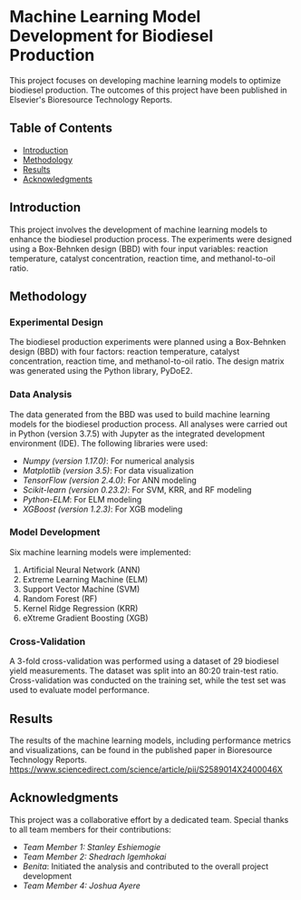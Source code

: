 
# Machine Learning Model Development for Biodiesel Production

This project focuses on developing machine learning models to optimize biodiesel production. The outcomes of this project have been published in Elsevier's Bioresource Technology Reports.

## Table of Contents

- [Introduction](#introduction)
- [Methodology](#methodology)
- [Results](#results)
- [Acknowledgments](#acknowledgments)
  


## Introduction

This project involves the development of machine learning models to enhance the biodiesel production process. The experiments were designed using a Box-Behnken design (BBD) with four input variables: reaction temperature, catalyst concentration, reaction time, and methanol-to-oil ratio.




## Methodology

### Experimental Design

The biodiesel production experiments were planned using a Box-Behnken design (BBD) with four factors: reaction temperature, catalyst concentration, reaction time, and methanol-to-oil ratio. The design matrix was generated using the Python library, PyDoE2.

### Data Analysis

The data generated from the BBD was used to build machine learning models for the biodiesel production process. All analyses were carried out in Python (version 3.7.5) with Jupyter as the integrated development environment (IDE). The following libraries were used:

- *Numpy (version 1.17.0)*: For numerical analysis
- *Matplotlib (version 3.5)*: For data visualization
- *TensorFlow (version 2.4.0)*: For ANN modeling
- *Scikit-learn (version 0.23.2)*: For SVM, KRR, and RF modeling
- *Python-ELM*: For ELM modeling
- *XGBoost (version 1.2.3)*: For XGB modeling

### Model Development

Six machine learning models were implemented:

1. Artificial Neural Network (ANN)
2. Extreme Learning Machine (ELM)
3. Support Vector Machine (SVM)
4. Random Forest (RF)
5. Kernel Ridge Regression (KRR)
6. eXtreme Gradient Boosting (XGB)

### Cross-Validation

A 3-fold cross-validation was performed using a dataset of 29 biodiesel yield measurements. The dataset was split into an 80:20 train-test ratio. Cross-validation was conducted on the training set, while the test set was used to evaluate model performance.

## Results

The results of the machine learning models, including performance metrics and visualizations, can be found in the published paper in Bioresource Technology Reports. https://www.sciencedirect.com/science/article/pii/S2589014X2400046X

## Acknowledgments

This project was a collaborative effort by a dedicated team. Special thanks to all team members for their contributions:

- *Team Member 1: Stanley Eshiemogie*
- *Team Member 2: Shedrach Igemhokai*
- *Benita*: Initiated the analysis and contributed to the overall project development
- *Team Member 4: Joshua Ayere*

